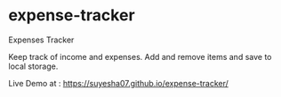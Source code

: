 # expense-tracker
Expenses Tracker 



Keep track of income and expenses. Add and remove items and save to local storage. 

Live Demo at : https://suyesha07.github.io/expense-tracker/
